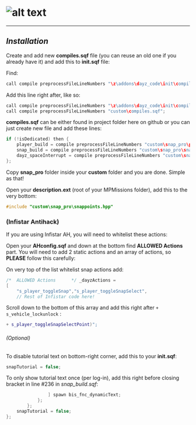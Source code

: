 # ![alt text](https://dl.dropboxusercontent.com/u/14423790/snappro.png "Snap Building Pro")
___

## *Installation*

Create and add new **compiles.sqf** file (you can reuse an old one if you already have it) and add this to **init.sqf** file:

Find:
```c++
call compile preprocessFileLineNumbers "\z\addons\dayz_code\init\compiles.sqf";	
```

Add this line right after, like so:
```c++
call compile preprocessFileLineNumbers "\z\addons\dayz_code\init\compiles.sqf";				//Compile regular functions
call compile preprocessFileLineNumbers "custom\compiles.sqf";							 //Compile custom compiles
```

**compiles.sqf** can be either found in project folder here on github or you can just create new file and add these lines:

```c++
if (!isDedicated) then {
	player_build = compile preprocessFileLineNumbers "custom\snap_pro\player_build.sqf";
	snap_build = compile preprocessFileLineNumbers "custom\snap_pro\snap_build.sqf";
	dayz_spaceInterrupt = compile preprocessFileLineNumbers "custom\snap_pro\dayz_spaceInterrupt.sqf";
};
```

Copy **snap_pro** folder inside your **custom** folder and you are done. Simple as that!

Open your **description.ext** (root of your MPMissions folder), add this to the very bottom:
```c++
#include "custom\snap_pro\snappoints.hpp"
```

### (Infistar Antihack)
If you are using Infistar AH, you will need to whitelist these actions:

Open your **AHconfig.sqf** and down at the bottom find **ALLOWED Actions** part. You will need to add 2 static actions and an array of actions, so **PLEASE** follow this carefully:

On very top of the list whitelist snap actions add:
```c++
/*  ALLOWED Actions      */ _dayzActions =
[
	"s_player_toggleSnap","s_player_toggleSnapSelect",
	// Rest of Infistar code here!
```
Scroll down to the bottom of this array and add this right after `+ s_vehicle_lockunlock` :
```c++
+ s_player_toggleSnapSelectPoint)";
```

###### (Optional)

To disable tutorial text on bottom-right corner, add this to your **init.sqf**:
```c++
snapTutorial = false;
```

To only show tutorial text once (per log-in), add this right before closing bracket in line #236 in *snap_build.sqf*:

```c++
				] spawn bis_fnc_dynamicText;
			};
		};
	snapTutorial = false;	
};
```
